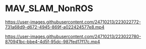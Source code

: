 # MAV_SLAM_NonROS

https://user-images.githubusercontent.com/24710213/223022772-731a68d9-d672-4945-869f-a022424577e8.mp4


https://user-images.githubusercontent.com/24710213/223022780-870941bc-bbe4-4d5f-95dc-987fed17f17c.mp4

